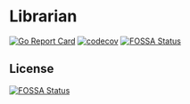 # Librarian
[![Go Report Card](https://goreportcard.com/badge/github.com/tuihub/librarian)](https://goreportcard.com/report/github.com/tuihub/librarian)
[![codecov](https://codecov.io/gh/TuiHub/Librarian/branch/master/graph/badge.svg?token=9E9VIBWYZV)](https://codecov.io/gh/TuiHub/Librarian)
[![FOSSA Status](https://app.fossa.com/api/projects/git%2Bgithub.com%2FTuiHub%2FLibrarian.svg?type=shield)](https://app.fossa.com/projects/git%2Bgithub.com%2FTuiHub%2FLibrarian?ref=badge_shield)



## License
[![FOSSA Status](https://app.fossa.com/api/projects/git%2Bgithub.com%2FTuiHub%2FLibrarian.svg?type=large)](https://app.fossa.com/projects/git%2Bgithub.com%2FTuiHub%2FLibrarian?ref=badge_large)
